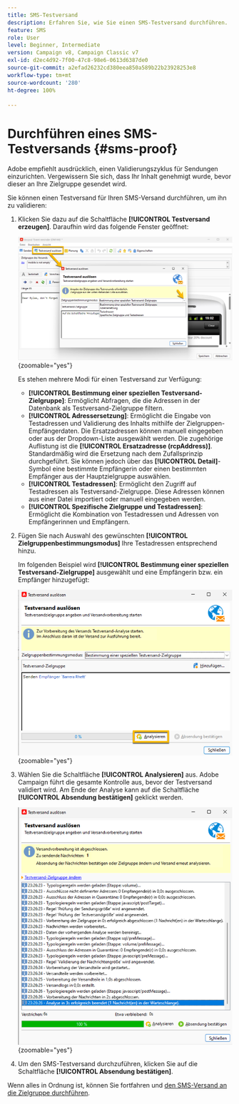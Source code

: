 ```yaml
---
title: SMS-Testversand
description: Erfahren Sie, wie Sie einen SMS-Testversand durchführen.
feature: SMS
role: User
level: Beginner, Intermediate
version: Campaign v8, Campaign Classic v7
exl-id: d2ec4d92-7f00-47c8-98e6-0613d6387de0
source-git-commit: a2efad26232cd380eea850a589b22b23928253e8
workflow-type: tm+mt
source-wordcount: '280'
ht-degree: 100%

---
```


# Durchführen eines SMS-Testversands {#sms-proof}

Adobe empfiehlt ausdrücklich, einen Validierungszyklus für Sendungen einzurichten. Vergewissern Sie sich, dass Ihr Inhalt genehmigt wurde, bevor dieser an Ihre Zielgruppe gesendet wird.

Sie können einen Testversand für Ihren SMS-Versand durchführen, um ihn zu validieren:

1. Klicken Sie dazu auf die Schaltfläche **[!UICONTROL Testversand erzeugen]**. Daraufhin wird das folgende Fenster geöffnet:

   ![](assets/proof_targeting.png){zoomable="yes"}

   Es stehen mehrere Modi für einen Testversand zur Verfügung:

   * **[!UICONTROL Bestimmung einer speziellen Testversand-Zielgruppe]**: Ermöglicht Abfragen, die die Adressen in der Datenbank als Testversand-Zielgruppe filtern.
   * **[!UICONTROL Adressersetzung]**: Ermöglicht die Eingabe von Testadressen und Validierung des Inhalts mithilfe der Zielgruppen-Empfängerdaten. Die Ersatzadressen können manuell eingegeben oder aus der Dropdown-Liste ausgewählt werden. Die zugehörige Auflistung ist die **[!UICONTROL Ersatzadresse (rcpAddress)]**.
Standardmäßig wird die Ersetzung nach dem Zufallsprinzip durchgeführt. Sie können jedoch über das **[!UICONTROL Detail]**-Symbol eine bestimmte Empfängerin oder einen bestimmten Empfänger aus der Hauptzielgruppe auswählen.
   * **[!UICONTROL Testadressen]**: Ermöglicht den Zugriff auf Testadressen als Testversand-Zielgruppe. Diese Adressen können aus einer Datei importiert oder manuell eingegeben werden.
   * **[!UICONTROL Spezifische Zielgruppe und Testadressen]**: Ermöglicht die Kombination von Testadressen und Adressen von Empfängerinnen und Empfängern.

1. Fügen Sie nach Auswahl des gewünschten **[!UICONTROL Zielgruppenbestimmungsmodus]** Ihre Testadressen entsprechend hinzu.

   Im folgenden Beispiel wird **[!UICONTROL Bestimmung einer speziellen Testversand-Zielgruppe]** ausgewählt und eine Empfängerin bzw. ein Empfänger hinzugefügt:

   ![](assets/proof_recipient.png){zoomable="yes"}

1. Wählen Sie die Schaltfläche **[!UICONTROL Analysieren]** aus.
Adobe Campaign führt die gesamte Kontrolle aus, bevor der Testversand validiert wird. Am Ende der Analyse kann auf die Schaltfläche **[!UICONTROL Absendung bestätigen]** geklickt werden.

   ![](assets/proof_analyze.png){zoomable="yes"}

1. Um den SMS-Testversand durchzuführen, klicken Sie auf die Schaltfläche **[!UICONTROL Absendung bestätigen]**.

Wenn alles in Ordnung ist, können Sie fortfahren und [den SMS-Versand an die Zielgruppe durchführen](sms-audience.md).
